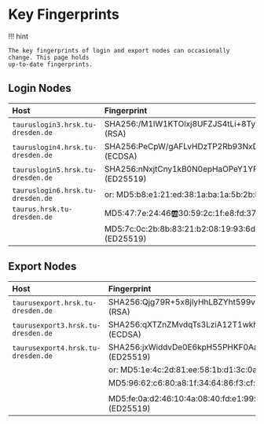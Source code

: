 # Key Fingerprints

!!! hint

    The key fingerprints of login and export nodes can occasionally change. This page holds
    up-to-date fingerprints.

## Login Nodes

| Host                      | Fingerprint           |
|:--------------------------|:----------------------|
| `tauruslogin3.hrsk.tu-dresden.de` | SHA256:/M1lW1KTOlxj8UFZJS4tLi+8TyndcDqrZfLGX7KAU8s (RSA)      |
| `tauruslogin4.hrsk.tu-dresden.de` | SHA256:PeCpW/gAFLvHDzTP2Rb93NxD+rpUsyQY8WebjQC7kz0 (ECDSA)    |
| `tauruslogin5.hrsk.tu-dresden.de` | SHA256:nNxjtCny1kB0N0epHaOPeY1YFd0ri2Dvt2CK7rOGlXg (ED25519)  |
| `tauruslogin6.hrsk.tu-dresden.de` | or: MD5:b8:e1:21:ed:38:1a:ba:1a:5b:2b:bc:35:31:62:21:49 (RSA) |
| `taurus.hrsk.tu-dresden.de`      | MD5:47:7e:24:46:ab:30:59:2c:1f:e8:fd:37:2a:5d:ee:25 (ECDSA)   |
|                                 | MD5:7c:0c:2b:8b:83:21:b2:08:19:93:6d:03:80:76:8a:7b (ED25519) |

## Export Nodes

| Host                      | Fingerprint           |
|:--------------------------|:----------------------|
| `taurusexport.hrsk.tu-dresden.de`  | SHA256:Qjg79R+5x8jlyHhLBZYht599vRk+SujnG1yT1l2dYUM (RSA)   |
| `taurusexport3.hrsk.tu-dresden.de` | SHA256:qXTZnZMvdqTs3LziA12T1wkhNcFqTHe59fbbU67Qw3g (ECDSA) |
| `taurusexport4.hrsk.tu-dresden.de` | SHA256:jxWiddvDe0E6kpH55PHKF0AaBg/dQLefQaQZ2P4mb3o (ED25519)  |
|                                    | or: MD5:1e:4c:2d:81:ee:58:1b:d1:3c:0a:18:c4:f7:0b:23:20 (RSA) |
|                                    | MD5:96:62:c6:80:a8:1f:34:64:86:f3:cf:c5:9b:cd:af:da (ECDSA)   |
|                                    | MD5:fe:0a:d2:46:10:4a:08:40:fd:e1:99:b7:f2:06:4f:bc (ED25519) |
